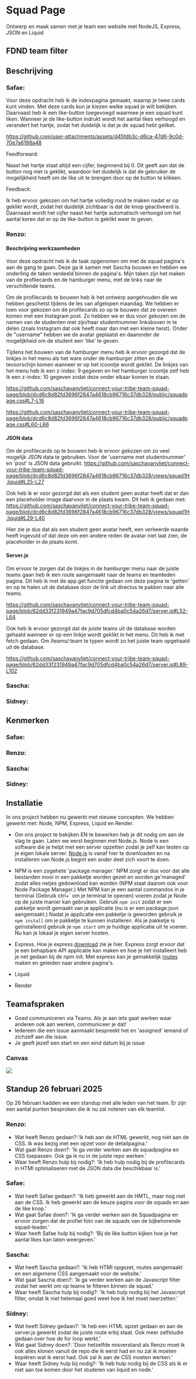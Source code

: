 # Squad Page
Ontwerp en maak samen met je team een website met NodeJS, Express, JSON en Liquid

## FDND team filter

## Beschrijving

  ### Safae: 

Voor deze opdracht heb ik de indexpagina gemaakt, waarop je twee cards kunt vinden. Met deze cards kun je kiezen welke squad je wilt bekijken. Daarnaast heb ik een like-button toegevoegd waarmee je een squad kunt liken. Wanneer je de like-button indrukt wordt het aantal likes verhoogd en verandert het hartje, zodat het duidelijk is dat je de squad hebt geliket.


https://github.com/user-attachments/assets/d45fdb3c-d6ca-47d6-9c0d-70e7a6188a48

Feedforward:

Naast het hartje staat altijd een cijfer, beginnend bij 0. Dit geeft aan dat de button nog niet is geklikt, waardoor het duidelijk is dat de gebruiker de mogelijkheid heeft om de like uit te brengen door op de button te klikken.

Feedback:

Ik heb ervoor gekozen om het hartje volledig rood te maken nadat er op geklikt wordt, zodat het duidelijk zichtbaar is dat de knop geactiveerd is. Daarnaast wordt het cijfer naast het hartje automatisch verhoogd om het aantal keren dat er op de like-button is geklikt weer te geven.


 
  ### Renzo:

  #### Beschrijving werkzaamheden
  Voor deze opdracht heb ik de taak opgenomen om met de squad pagina's aan de gang te gaan. Deze ga ik samen met Sascha bouwen en hebben we onderling de taken verdeeld binnen de pagina's. Mijn taken zijn het maken van de profilecards en de hamburger menu, met de links naar de verschillende teams. 

  Om de profilecards te bouwen heb ik het ontwerp aangehouden die we hebben geschetst tijdens de les van afgelopen maandag. We hebben er toen voor gekozen om de profilecards zo op te bouwen dat ze overeen komen met een Instagram post. Zo hebben we er dus voor gekozen om de namen van de studenten met zijn/haar studentnummer linksboven in te delen (zoals Instagram dat ook heeft maar dan met een kleine twist). Onder de "username" hebben we de avatar geplaatst en daaronder de mogelijkheid om de student een 'like' te geven.

  Tijdens het bouwen van de hamburger menu heb ik ervoor gezorgd dat de linkjes in het menu als het ware onder de hamburger zitten en die tevoorschijn komen wanneer er op het icoontje wordt geklikt. De linkjes van het menu heb ik een z-index: 9 gegeven en het hamburger icoontje zelf heb ik een z-index: 10 gegeven zodat deze onder elkaar komen te staan.

  https://github.com/saschavanvliet/connect-your-tribe-team-squad-page/blob/dcd6c8d82fd3696f2847a4618cb96716c37db328/public/squadpage.css#L7-L16

  https://github.com/saschavanvliet/connect-your-tribe-team-squad-page/blob/dcd6c8d82fd3696f2847a4618cb96716c37db328/public/squadpage.css#L60-L66
  

  #### JSON data
  Om de profilecards op te bouwen heb ik ervoor gekozen om zo veel mogelijk JSON data te gebruiken. Voor de 'username met studentnummer' en 'post' is JSON data gebruikt. 
  https://github.com/saschavanvliet/connect-your-tribe-team-squad-page/blob/dcd6c8d82fd3696f2847a4618cb96716c37db328/views/squad1H.liquid#L25-L27
  
  Ook heb ik er voor gezorgd dat als een student geen avatar heeft dat er dan een placeholder image daarvoor in de plaats kwam. Dit heb ik gedaan met:
  https://github.com/saschavanvliet/connect-your-tribe-team-squad-page/blob/dcd6c8d82fd3696f2847a4618cb96716c37db328/views/squad1H.liquid#L29-L40

  Hier zie je dus dat als een student geen avatar heeft, een verkeerde waarde heeft ingevuld of dat deze om een andere reden de avatar niet laat zien, de placeholder in de plaats komt.


  #### Server.js
  Om ervoor te zorgen dat de linkjes in de hamburger menu naar de juiste teams gaan heb ik een route aangemaakt naar de teams en teamleden pagina. Dit heb ik met de app.get functie gedaan om deze pagina te 'getten' en op te halen uit de database door de link uit directus te pakken naar alle teams.

  https://github.com/saschavanvliet/connect-your-tribe-team-squad-page/blob/62dd33f231949a47fac9d705dfcd4ba0c54a26d7/server.js#L52-L64

  Ook heb ik ervoor gezorgd dat de juiste teams uit de database worden gehaald wanneer er op een linkje wordt geklikt in het menu. Dit heb ik met fetch gedaan. Om /teams/:team te typen wordt zo het juiste team opgehaald uit de database. 

  https://github.com/saschavanvliet/connect-your-tribe-team-squad-page/blob/62dd33f231949a47fac9d705dfcd4ba0c54a26d7/server.js#L89-L102
  
  
  

  ### Sascha:

  ### Sidney:

## Kenmerken

  ### Safae:

  ### Renzo:

  ### Sascha:

  ### Sidney:

## Installatie
In ons project hebben nu gewerkt met nieuwe concepten. We hebben gewerkt met: Node, NPM, Express, Liquid en Render.

- Om ons project te bekijken EN te bewerken heb je dit nodig om aan de slag te gaan. Laten we eerst beginnen met Node.js. Node is een software die je helpt met een server opzetten zodat je zelf kan testen op je eigen lokale server. <a href="https://nodejs.org/en">Node.js</a> is vanaf hier te downloaden en na installeren van Node.js begint een ander deel zich voort te doen.

- NPM is een zogehete 'package manager.' NPM zorgt er dus voor dat alle bestanden mooi in een pakketje worden gezet en worden ge'managed' zodat alles netjes gedownload kan worden (NPM staat daarom ook voor Node Package Manager.) Met NPM kan je een aantal commandos in je terminal (Gebruik ctrl+` om je terminal te openen) voeren zodat je Node op de juiste manier kan gebruiken. 
  Gebruik <code>npm init</code> zodat er een pakketje wordt gemaakt van je applicatie (nu is er een package.json aangemaakt.)
  Nadat je applicatie een pakketje is geworden gebruik je <code>npm install</code> om je pakketje te kunnen installeren. 
  Als je pakketje is geïnstalleerd gebruik je <code>npm start</code> om je huidige applicatie uit te voeren. Nu kan je lokaal je eigen server hosten.

- Express. Hoe je express <a href="https://expressjs.com/en/starter/installing.html">download</a> zie je hier. Express zorgt ervoor dat je een behapbare API applicatie kan maken en hoe je het installeert heb je net gedaan bij de npm init. Met express kan je gemakkelijk <a href="https://expressjs.com/en/guide/routing.html">routes</a> maken en geleiden naar andere pagina's. 

- Liquid

- Render


## Teamafspraken
- Goed communiceren via Teams. Als je aan iets gaat werken waar anderen ook aan werken, communiceer je dat!
- Iedereen die een issue aanmaakt bespreekt het en 'assigned' iemand of zichzelf aan die issue.
- Je geeft jezelf een start en een eind datum bij je issue

### Canvas
<img src="https://github.com/user-attachments/assets/f9d3510d-0879-4f83-b3ae-81f553a6bc98">


## Standup 26 februari 2025
Op 26 februari hadden we een standup met alle leden van het team. Er zijn een aantal punten besproken die ik nu zal noteren van elk teamlid.

### Renzo: 
- Wat heeft Renzo gedaan?:'ik heb aan de HTML gewerkt, nog niet aan de CSS. Ik was bezig met een opzet voor de detailpagina.' 
- Wat gaat Renzo doen?: 'Ik ga verder werken aan de squadpagina en CSS toepassen. Ook ga ik nu in de juiste repo werken.' 
- Waar heeft Renzo hulp bij nodig?: 'Ik heb hulp nodig bij de profilecards in HTMl optimaliseren met de JSON data die beschikbaar is.' 

### Safae:
- Wat heeft Safae gedaan?: 'Ik heb gewerkt aan de HMTL, maar nog niet aan de CSS. Ik heb gewerkt aan de keuze pagina voor de squads en aan de like knop.' 
- Wat gaat Safae doen?: 'Ik ga verder werken aan de Squadpagina en ervoor zorgen dat de profiel foto van de squads van de bijbehorende squad-leader.'
- Waar heeft Safae hulp bij nodig?: 'Bij de like button kijken hoe je het aantal likes kan laten weergeven.'

### Sascha:
- Wat heeft Sascha gedaan?: 'Ik heb HTMl opgezet, routes aangemaakt en een algemene CSS aangemaakt voor de website.'
- Wat gaat Sascha doen?: 'Ik ga verder werken aan de Javascript filter zodat het werkt om op teams te filteren binnen de squad.'
- Waar heeft Sascha hulp bij nodig?: 'Ik heb hulp nodig bij het Javascript filter, omdat ik niet helemaal goed weet hoe ik het moet neerzetten.' 

### Sidney:
- Wat heeft Sidney gedaan?: 'Ik heb een HTML opzet gedaan en aan de server.js gewerkt zodat de juiste route erbij staat. Ook meer zelfstudie gedaan over hoe de for loop werkt.'
- Wat gaat Sidney doen?: 'Door hetzelfde misverstand als Renzo moet ik ook alles klonen vanuit de repo die ik eerst had en nu zal ik moeten kopiëren wat ik eerst had. Ook zal ik aan de CSS moeten werken.'
- Waar heeft Sidney hulp bij nodig?: 'Ik heb hulp nodig bij de CSS als ik er niet aan toe komen door het studeren van liquid en node.'
